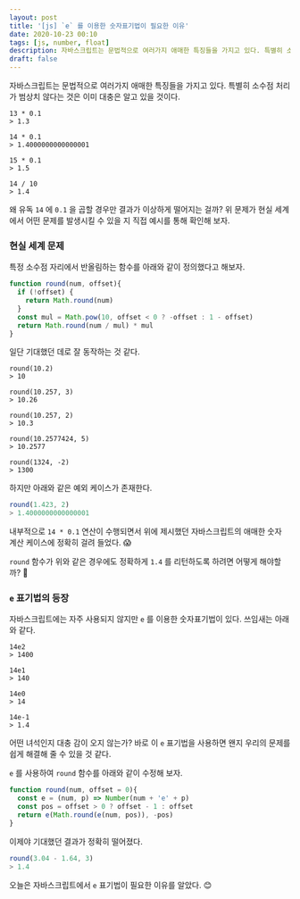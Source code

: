```yaml
---
layout: post
title: '[js] `e` 를 이용한 숫자표기법이 필요한 이유'
date: 2020-10-23 00:10
tags: [js, number, float]
description: 자바스크립트는 문법적으로 여러가지 애매한 특징들을 가지고 있다. 특별히 소수점 처리가 범상치 않다는 것은 이미 대충은 알고 있을 것이다. 왜 유독 14 에 0.1 을 곱할 경우만 결과가 이상하게 떨어지는 걸까? 위 문제가 현실 세계에서 어떤 문제를 발생시킬 수 있을 지 직접 예시를 통해 확인해 보자.
draft: false
---
```


자바스크립트는 문법적으로 여러가지 애매한 특징들을 가지고 있다. 특별히 소수점 처리가 범상치 않다는 것은 이미 대충은 알고 있을 것이다.

```html{4-5}
13 * 0.1
> 1.3

14 * 0.1
> 1.4000000000000001

15 * 0.1
> 1.5

14 / 10
> 1.4
```

왜 유독 `14` 에 `0.1` 을 곱할 경우만 결과가 이상하게 떨어지는 걸까? 위 문제가 현실 세계에서 어떤 문제를 발생시킬 수 있을 지 직접 예시를 통해 확인해 보자.


### 현실 세계 문제
특정 소수점 자리에서 반올림하는 함수를 아래와 같이 정의했다고 해보자.

```js
function round(num, offset){
  if (!offset) {
    return Math.round(num)
  }
  const mul = Math.pow(10, offset < 0 ? -offset : 1 - offset)
  return Math.round(num / mul) * mul
}
```

일단 기대했던 데로 잘 동작하는 것 같다.

```
round(10.2)
> 10

round(10.257, 3)
> 10.26

round(10.257, 2)
> 10.3

round(10.2577424, 5)
> 10.2577

round(1324, -2)
> 1300
```

하지만 아래와 같은 예외 케이스가 존재한다.  

```js
round(1.423, 2)
> 1.4000000000000001
```

내부적으로 `14 * 0.1` 연산이 수행되면서 위에 제시했던 자바스크립트의 애매한 숫자 계산 케이스에 정확히 걸려 들었다. 😱

`round` 함수가 위와 같은 경우에도 정확하게 `1.4` 를 리턴하도록 하려면 어떻게 해야할까? 🤔


### `e` 표기법의 등장

자바스크립트에는 자주 사용되지 않지만 `e` 를 이용한 숫자표기법이 있다. 쓰임새는 아래와 같다.

```
14e2
> 1400

14e1
> 140

14e0
> 14

14e-1
> 1.4
```

어떤 녀석인지 대충 감이 오지 않는가? 바로 이 `e` 표기법을 사용하면 왠지 우리의 문제를 쉽게 해결해 줄 수 있을 것 같다.

`e` 를 사용하여 `round` 함수를 아래와 같이 수정해 보자.

```js
function round(num, offset = 0){
  const e = (num, p) => Number(num + 'e' + p)
  const pos = offset > 0 ? offset - 1 : offset
  return e(Math.round(e(num, pos)), -pos)
}
```

이제야 기대했던 결과가 정확히 떨어졌다.

```js
round(3.04 - 1.64, 3)
> 1.4
```

오늘은 자바스크립트에서 `e` 표기법이 필요한 이유를 알았다. 😊
